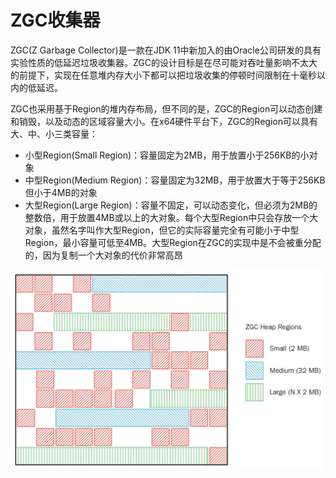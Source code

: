 # ZGC收集器

ZGC(Z Garbage Collector)是一款在JDK 11中新加入的由Oracle公司研发的具有实验性质的低延迟垃圾收集器。ZGC的设计目标是在尽可能对吞吐量影响不太大的前提下，实现在任意堆内存大小下都可以把垃圾收集的停顿时间限制在十毫秒以内的低延迟。

ZGC也采用基于Region的堆内存布局，但不同的是，ZGC的Region可以动态创建和销毁，以及动态的区域容量大小。在x64硬件平台下，ZGC的Region可以具有大、中、小三类容量：

- 小型Region(Small Region)：容量固定为2MB，用于放置小于256KB的小对象
- 中型Region(Medium Region)：容量固定为32MB，用于放置大于等于256KB但小于4MB的对象
- 大型Region(Large Region)：容量不固定，可以动态变化，但必须为2MB的整数倍，用于放置4MB或以上的大对象。每个大型Region中只会存放一个大对象，虽然名字叫作大型Region，但它的实际容量完全有可能小于中型Region，最小容量可低至4MB。大型Region在ZGC的实现中是不会被重分配的，因为复制一个大对象的代价非常高昂

![](../../img/zgc_region.jpeg)

